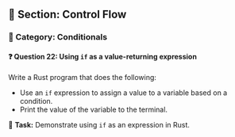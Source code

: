 ## 📘 Section: Control Flow  
### 🔹 Category: Conditionals  
#### ❓ Question 22: Using `if` as a value-returning expression

Write a Rust program that does the following:

- Use an `if` expression to assign a value to a variable based on a condition.
- Print the value of the variable to the terminal.

🔧 **Task:** Demonstrate using `if` as an expression in Rust.
